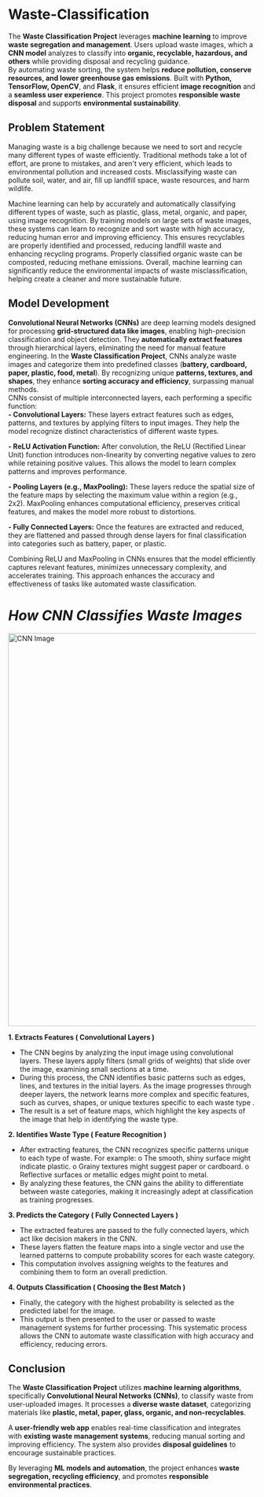 # Waste-Classification

The **Waste Classification Project** leverages **machine learning** to improve **waste segregation and management**. Users upload waste images, which a **CNN model** analyzes to classify into **organic, recyclable, hazardous, and others** while providing disposal and recycling guidance.<br>
By automating waste sorting, the system helps **reduce pollution, conserve resources, and lower greenhouse gas emissions**. Built with **Python, TensorFlow, OpenCV**, and **Flask**, it ensures efficient **image recognition** and a **seamless user experience**. This project promotes **responsible waste disposal** and supports **environmental sustainability**. 

## **Problem Statement** 
Managing waste is a big challenge because we need to sort and recycle many different types of 
waste efficiently. Traditional methods take a lot of effort, are prone to mistakes, and aren't very 
efficient, which leads to environmental pollution and increased costs. Misclassifying waste can 
pollute soil, water, and air, fill up landfill space, waste resources, and harm wildlife. 
 
Machine learning can help by accurately and automatically classifying different types of waste, 
such as plastic, glass, metal, organic, and paper, using image recognition. By training models 
on large sets of waste images, these systems can learn to recognize and sort waste with high 
accuracy, reducing human error and improving efficiency. This ensures recyclables are properly 
identified and processed, reducing landfill waste and enhancing recycling programs. Properly 
classified organic waste can be composted, reducing methane emissions. Overall, machine 
learning can significantly reduce the environmental impacts of waste misclassification, helping 
create a cleaner and more sustainable future.

## **Model Development** 
**Convolutional Neural Networks (CNNs)** are deep learning models designed for processing **grid-structured data like images**, enabling high-precision classification and object detection. They **automatically extract features** through hierarchical layers, eliminating the need for manual feature engineering.
In the **Waste Classification Project**, CNNs analyze waste images and categorize them into predefined classes (**battery, cardboard, paper, plastic, food, metal**). By recognizing unique **patterns, textures, and shapes**, they enhance **sorting accuracy and efficiency**, surpassing manual methods.
 <br>
CNNs consist of multiple interconnected layers, each performing a specific function: <br>
**- Convolutional Layers:** These layers extract features such as edges, patterns, and 
textures by applying filters to input images. They help the model recognize distinct 
characteristics of different waste types. 
 
**- ReLU Activation Function:** After convolution, the ReLU (Rectified Linear Unit) 
function introduces non-linearity by converting negative values to zero while retaining 
positive values. This allows the model to learn complex patterns and improves 
performance. 
 
**- Pooling Layers (e.g., MaxPooling):** These layers reduce the spatial size of the feature 
maps by selecting the maximum value within a region (e.g., 2x2). MaxPooling 
enhances computational efficiency, preserves critical features, and makes the model 
more robust to distortions. 
 
**- Fully Connected Layers:** Once the features are extracted and reduced, they are 
flattened and passed through dense layers for final classification into categories such as 
battery, paper, or plastic. 
 
Combining ReLU and MaxPooling in CNNs ensures that the model efficiently captures 
relevant features, minimizes unnecessary complexity, and accelerates training. This approach 
enhances the accuracy and effectiveness of tasks like automated waste classification.  

 
# *How CNN Classifies Waste Images*  

<img src="https://miro.medium.com/v2/resize:fit:581/0*048u_UdeXt-xPAIZ.png" alt="CNN Image" width="800">
 
**1. Extracts Features ( Convolutional Layers )**
  - The CNN begins by analyzing the input image using convolutional layers. These 
  layers apply filters (small grids of weights) that slide over the image, examining small 
  sections at a time. 
  - During this process, the CNN identifies basic patterns such as edges, lines, and textures 
  in the initial layers. As the image progresses through deeper layers, the network learns 
  more complex and specific features, such as curves, shapes, or unique textures specific 
  to each waste type . 
  - The result is a set of feature maps, which highlight the key aspects of the image that 
  help in identifying the waste type. 
 
**2. Identifies Waste Type ( Feature Recognition )**
  - After extracting features, the CNN recognizes specific patterns unique to each type of 
  waste. For example: 
    o The smooth, shiny surface might indicate plastic. 
    o Grainy textures might suggest paper or cardboard. 
    o Reflective surfaces or metallic edges might point to metal. 
  - By analyzing these features, the CNN gains the ability to differentiate between waste 
  categories, making it increasingly adept at classification as training progresses. 
 
**3. Predicts the Category ( Fully Connected Layers )**
  - The extracted features are passed to the fully connected layers, which act like decision
  makers in the CNN. 
  - These layers flatten the feature maps into a single vector and use the learned patterns to 
  compute probability scores for each waste category.  
  - This computation involves assigning weights to the features and combining them to 
  form an overall prediction. 
 
**4. Outputs Classification  ( Choosing the Best Match )** 
  - Finally, the category with the highest probability is selected as the predicted label for 
  the image.  
  - This output is then presented to the user or passed to waste management systems for 
  further processing. 
  This systematic process allows the CNN to automate waste classification with high accuracy 
  and efficiency, reducing errors.


## **Conclusion**
The **Waste Classification Project** utilizes **machine learning algorithms**, specifically **Convolutional Neural Networks (CNNs)**, to classify waste from user-uploaded images. It processes a **diverse waste dataset**, categorizing materials like **plastic, metal, paper, glass, organic, and non-recyclables**.

A **user-friendly web app** enables real-time classification and integrates with **existing waste management systems**, reducing manual sorting and improving efficiency. The system also provides **disposal guidelines** to encourage sustainable practices.

By leveraging **ML models and automation**, the project enhances **waste segregation, recycling efficiency**, and promotes **responsible environmental practices**.
